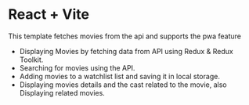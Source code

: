 # React + Vite

This template fetches movies from the api and supports the pwa feature


- Displaying Movies by fetching data from API using Redux & Redux Toolkit.
- Searching for movies using the API.
- Adding movies to a watchlist list and saving it in local storage.
- Displaying movies details and the cast related to the movie, also Displaying related movies.
